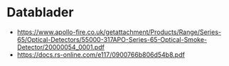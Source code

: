 # Datablader

- https://www.apollo-fire.co.uk/getattachment/Products/Range/Series-65/Optical-Detectors/55000-317APO-Series-65-Optical-Smoke-Detector/20000054_0001.pdf
- https://docs.rs-online.com/e117/0900766b806d54b8.pdf 
